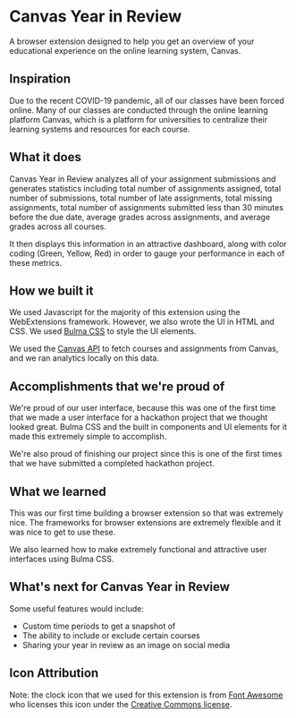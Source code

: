 # Canvas Year in Review

A browser extension designed to help you get an overview of your educational experience on the online learning system, Canvas.

## Inspiration

Due to the recent COVID-19 pandemic, all of our classes have been forced online. Many of our classes are conducted through the online learning platform Canvas, which is a platform for universities to centralize their learning systems and resources for each course.

## What it does

Canvas Year in Review analyzes all of your assignment submissions and generates statistics including total number of assignments assigned, total number of submissions, total number of late assignments, total missing assignments, total number of assignments submitted less than 30 minutes before the due date, average grades across assignments, and average grades across all courses.

It then displays this information in an attractive dashboard, along with color coding (Green, Yellow, Red) in order to gauge your performance in each of these metrics.

## How we built it

We used Javascript for the majority of this extension using the WebExtensions framework. However, we also wrote the UI in HTML and CSS. We used [Bulma CSS](https://bulma.io/) to style the UI elements.

We used the [Canvas API](https://canvas.instructure.com/doc/api/) to fetch courses and assignments from Canvas, and we ran analytics locally on this data.

## Accomplishments that we're proud of

We're proud of our user interface, because this was one of the first time that we made a user interface for a hackathon project that we thought looked great. Bulma CSS and the built in components and UI elements for it made this extremely simple to accomplish.

We're also proud of finishing our project since this is one of the first times that we have submitted a completed hackathon project.

## What we learned

This was our first time building a browser extension so that was extremely nice. The frameworks for browser extensions are extremely flexible and it was nice to get to use these.

We also learned how to make extremely functional and attractive user interfaces using Bulma CSS.

## What's next for Canvas Year in Review

Some useful features would include:

- Custom time periods to get a snapshot of
- The ability to include or exclude certain courses
- Sharing your year in review as an image on social media

## Icon Attribution

Note: the clock icon that we used for this extension is from [Font Awesome](https://fontawesome.com/icons/clock?style=solid) who licenses this icon under the [Creative Commons license](https://fontawesome.com/license).
